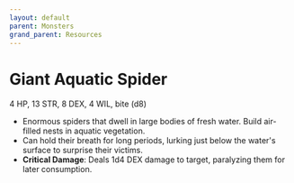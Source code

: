 ```yaml
---
layout: default
parent: Monsters
grand_parent: Resources
---
```


# Giant Aquatic Spider

4 HP, 13 STR, 8 DEX, 4 WIL, bite (d8)

- Enormous spiders that dwell in large bodies of fresh water. Build air-filled nests in aquatic vegetation.
- Can hold their breath for long periods, lurking just below the water's surface to surprise their victims.
- **Critical Damage**: Deals 1d4 DEX damage to target, paralyzing them for later consumption.
